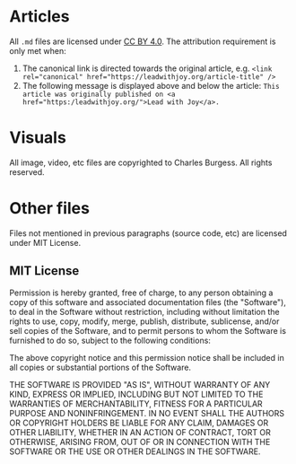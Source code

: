 # Articles

All `.md` files are licensed under
[CC BY 4.0](https://creativecommons.org/licenses/by/4.0/). The attribution
requirement is only met when:

1. The canonical link is directed towards the original article, e.g.
   `<link rel="canonical" href="https://leadwithjoy.org/article-title" />`
2. The following message is displayed above and below the article:
   `This article was originally published on <a href="https:/leadwithjoy.org/">Lead with Joy</a>.`

# Visuals

All image, video, etc files are copyrighted to Charles Burgess. All rights
reserved.

# Other files

Files not mentioned in previous paragraphs (source code, etc) are licensed under
MIT License.

## MIT License

Permission is hereby granted, free of charge, to any person obtaining a copy of
this software and associated documentation files (the "Software"), to deal in
the Software without restriction, including without limitation the rights to
use, copy, modify, merge, publish, distribute, sublicense, and/or sell copies of
the Software, and to permit persons to whom the Software is furnished to do so,
subject to the following conditions:

The above copyright notice and this permission notice shall be included in all
copies or substantial portions of the Software.

THE SOFTWARE IS PROVIDED "AS IS", WITHOUT WARRANTY OF ANY KIND, EXPRESS OR
IMPLIED, INCLUDING BUT NOT LIMITED TO THE WARRANTIES OF MERCHANTABILITY, FITNESS
FOR A PARTICULAR PURPOSE AND NONINFRINGEMENT. IN NO EVENT SHALL THE AUTHORS OR
COPYRIGHT HOLDERS BE LIABLE FOR ANY CLAIM, DAMAGES OR OTHER LIABILITY, WHETHER
IN AN ACTION OF CONTRACT, TORT OR OTHERWISE, ARISING FROM, OUT OF OR IN
CONNECTION WITH THE SOFTWARE OR THE USE OR OTHER DEALINGS IN THE SOFTWARE.

